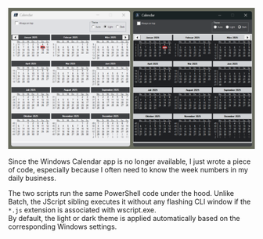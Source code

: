 ![light vs. dark](./light_dark_mode_appearance.png)  

Since the Windows Calendar app is no longer available, I just wrote a piece of code, especially because I often need to know the week numbers in my daily business.  
  
The two scripts run the same PowerShell code under the hood. Unlike Batch, the JScript sibling executes it without any flashing CLI window if the `*.js` extension is associated with wscript.exe.  
By default, the light or dark theme is applied automatically based on the corresponding Windows settings.  
